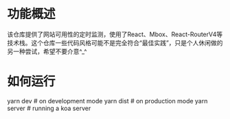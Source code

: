 # 功能概述
该仓库提供了网站可用性的定时监测，使用了React、Mbox、React-RouterV4等技术栈。这个仓库一些代码风格可能不是完全符合“最佳实践”，只是个人休闲做的另一种尝试，希望不要介意^_^

# 如何运行 
yarn dev # on development mode
yarn dist # on production mode
yarn server # running a koa server